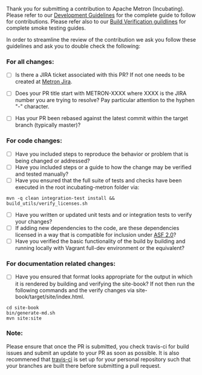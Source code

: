 Thank you for submitting a contribution to Apache Metron (Incubating).
Please refer to our [Development Guidelines](https://cwiki.apache.org/confluence/pages/viewpage.action?pageId=61332235) for the complete guide to follow for contributions.
Please refer also to our [Build Verification guildlines](https://cwiki.apache.org/confluence/display/METRON/Verifying+Builds?show-miniview) for complete smoke testing guides.


In order to streamline the review of the contribution we ask you follow these guidelines and ask you to double check
the following:

### For all changes:
- [ ] Is there a JIRA ticket associated with this PR? If not one needs to be created at [Metron Jira](https://issues.apache.org/jira/browse/METRON/?selectedTab=com.atlassian.jira.jira-projects-plugin:summary-panel). 
- [ ] Does your PR title start with METRON-XXXX where XXXX is the JIRA number you are trying to resolve? Pay particular attention to the hyphen "-" character.
- [ ] Has your PR been rebased against the latest commit within the target branch (typically master)?


### For code changes:
- [ ] Have you included steps to reproduce the behavior or problem that is being changed or addressed?
- [ ] Have you included steps or a guide to how the change may be verified and tested manually?
- [ ] Have you ensured that the full suite of tests and checks have been executed in the root incubating-metron folder via:

```
mvn -q clean integration-test install && build_utils/verify_licenses.sh 
```

- [ ] Have you written or updated unit tests and or integration tests to verify your changes?
- [ ] If adding new dependencies to the code, are these dependencies licensed in a way that is compatible for inclusion under [ASF 2.0](http://www.apache.org/legal/resolved.html#category-a)? 
- [ ] Have you verified the basic functionality of the build by building and running locally with Vagrant full-dev environment or the equivalent?

### For documentation related changes:
- [ ] Have you ensured that format looks appropriate for the output in which it is rendered by building and verifying the site-book? If not then run the following commands and the verify changes via site-book/target/site/index.html.

```
cd site-book
bin/generate-md.sh
mvn site:site

```

### Note:
Please ensure that once the PR is submitted, you check travis-ci for build issues and submit an update to your PR as soon as possible.
It is also recommened that [travis-ci](https://travis-ci.org) is set up for your personal repository such that your branches are built there before submitting a pull request.
